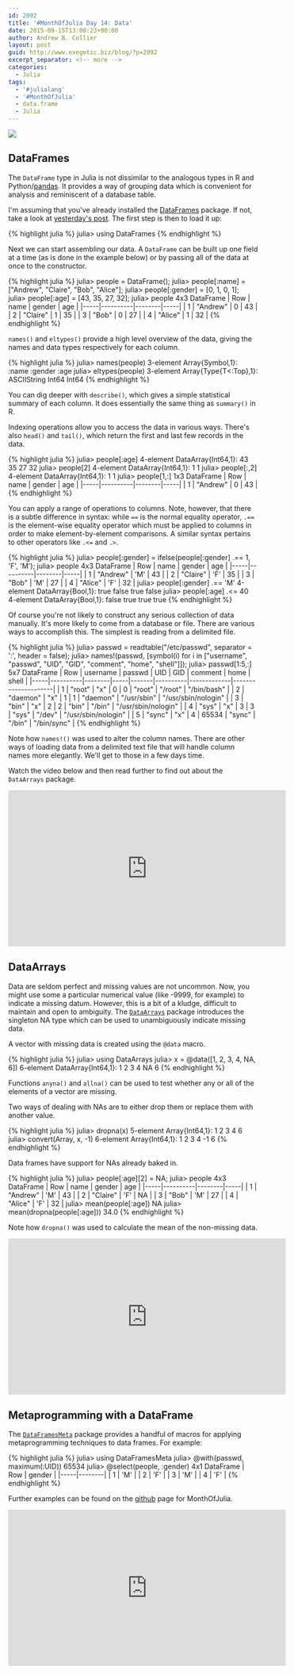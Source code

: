 ```yaml
---
id: 2092
title: '#MonthOfJulia Day 14: Data'
date: 2015-09-15T13:00:23+00:00
author: Andrew B. Collier
layout: post
guid: http://www.exegetic.biz/blog/?p=2092
excerpt_separator: <!-- more -->
categories:
  - Julia
tags:
  - '#julialang'
  - '#MonthOfJulia'
  - data.frame
  - Julia
---
```


<!-- more -->

<img src="{{ site.baseurl }}/static/img/2015/09/Julia-Logo-DataFrame.png" >

## DataFrames

The `DataFrame` type in Julia is not dissimilar to the analogous types in R and Python/[pandas](http://pandas.pydata.org/). It provides a way of grouping data which is convenient for analysis and reminiscent of a database table.

I'm assuming that you've already installed the [DataFrames](http://dataframesjl.readthedocs.org/en/latest/) package. If not, take a look at [yesterday's post](http://www.exegetic.biz/blog/2015/09/monthofjulia-day-13-packages/). The first step is then to load it up:

{% highlight julia %}
julia> using DataFrames
{% endhighlight %}

Next we can start assembling our data. A `DataFrame` can be built up one field at a time (as is done in the example below) or by passing all of the data at once to the constructor.

{% highlight julia %}
julia> people = DataFrame();
julia> people[:name] = ["Andrew", "Claire", "Bob", "Alice"];
julia> people[:gender] = [0, 1, 0, 1];
julia> people[:age] = [43, 35, 27, 32];
julia> people
4x3 DataFrame
| Row | name     | gender | age |
|-----|----------|--------|-----|
| 1   | "Andrew" | 0      | 43  |
| 2   | "Claire" | 1      | 35  |
| 3   | "Bob"    | 0      | 27  |
| 4   | "Alice"  | 1      | 32  |
{% endhighlight %}

`names()` and `eltypes()` provide a high level overview of the data, giving the names and data types respectively for each column.

{% highlight julia %}
julia> names(people)
3-element Array{Symbol,1}:
 :name
 :gender
 :age
julia> eltypes(people)
3-element Array{Type{T<:Top},1}:
 ASCIIString
 Int64
 Int64
{% endhighlight %}

You can dig deeper with `describe()`, which gives a simple statistical summary of each column. It does essentially the same thing as `summary()` in R.

Indexing operations allow you to access the data in various ways. There's also `head()` and `tail()`, which return the first and last few records in the data.

{% highlight julia %}
julia> people[:age]
4-element DataArray{Int64,1}:
 43
 35
 27
 32
julia> people[2]
4-element DataArray{Int64,1}:
 1
 1
julia> people[:,2]
4-element DataArray{Int64,1}:
 1
 1
julia> people[1,:]
1x3 DataFrame
| Row | name     | gender | age |
|-----|----------|--------|-----|
| 1   | "Andrew" | 0      | 43  |
{% endhighlight %}

You can apply a range of operations to columns. Note, however, that there is a subtle difference in syntax: while `==` is the normal equality operator, `.==` is the element-wise equality operator which must be applied to columns in order to make element-by-element comparisons. A similar syntax pertains to other operators like `.<=` and `.>`.

{% highlight julia %}
julia> people[:gender] = ifelse(people[:gender] .== 1, 'F', 'M');
julia> people
4x3 DataFrame
| Row | name     | gender | age |
|-----|----------|--------|-----|
| 1   | "Andrew" | 'M'    | 43  |
| 2   | "Claire" | 'F'    | 35  |
| 3   | "Bob"    | 'M'    | 27  |
| 4   | "Alice"  | 'F'    | 32  |
julia> people[:gender] .== 'M'
4-element DataArray{Bool,1}:
 true
 false
 true
 false
julia> people[:age] .<= 40
4-element DataArray{Bool,1}:
 false
 true
 true
 true
{% endhighlight %}

Of course you're not likely to construct any serious collection of data manually. It's more likely to come from a database or file. There are various ways to accomplish this. The simplest is reading from a delimited file.

{% highlight julia %}
julia> passwd = readtable("/etc/passwd", separator = ':', header = false);
julia> names!(passwd, [symbol(i) for i in ["username", "passwd", "UID", "GID",
                                           "comment", "home", "shell"]]);
julia> passwd[1:5,:]
5x7 DataFrame
| Row | username | passwd | UID | GID   | comment  | home        | shell               |
|-----|----------|--------|-----|-------|----------|-------------|---------------------|
| 1   | "root"   | "x"    | 0   | 0     | "root"   | "/root"     | "/bin/bash"         |
| 2   | "daemon" | "x"    | 1   | 1     | "daemon" | "/usr/sbin" | "/usr/sbin/nologin" |
| 3   | "bin"    | "x"    | 2   | 2     | "bin"    | "/bin"      | "/usr/sbin/nologin" |
| 4   | "sys"    | "x"    | 3   | 3     | "sys"    | "/dev"      | "/usr/sbin/nologin" |
| 5   | "sync"   | "x"    | 4   | 65534 | "sync"   | "/bin"      | "/bin/sync"         |
{% endhighlight %}

Note how `names!()` was used to alter the column names. There are other ways of loading data from a delimited text file that will handle column names more elegantly. We'll get to those in a few days time.

Watch the video below and then read further to find out about the `DataArrays` package.

<iframe width="560" height="315" src="https://www.youtube.com/embed/XRClA5YLiIc" frameborder="0" allowfullscreen></iframe>

## DataArrays

Data are seldom perfect and missing values are not uncommon. Now, you might use some a particular numerical value (like -9999, for example) to indicate a missing datum. However, this is a bit of a kludge, difficult to maintain and open to ambiguity. The [`DataArrays`](https://github.com/JuliaStats/DataArrays.jl) package introduces the singleton NA type which can be used to unambiguously indicate missing data.

A vector with missing data is created using the `@data` macro.

{% highlight julia %}
julia> using DataArrays
julia> x = @data([1, 2, 3, 4, NA, 6])
6-element DataArray{Int64,1}:
 1
 2
 3
 4
 NA
 6
{% endhighlight %}

Functions `anyna()` and `allna()` can be used to test whether any or all of the elements of a vector are missing.

Two ways of dealing with NAs are to either drop them or replace them with another value.

{% highlight julia %}
julia> dropna(x)
5-element Array{Int64,1}:
 1
 2
 3
 4
 6
julia> convert(Array, x, -1)
6-element Array{Int64,1}:
 1
 2
 3
 4
 -1
 6
{% endhighlight %}

Data frames have support for NAs already baked in.

{% highlight julia %}
julia> people[:age][2] = NA;
julia> people
4x3 DataFrame
| Row | name     | gender | age |
|-----|----------|--------|-----|
| 1   | "Andrew" | 'M'    | 43  |
| 2   | "Claire" | 'F'    | NA  |
| 3   | "Bob"    | 'M'    | 27  |
| 4   | "Alice"  | 'F'    | 32  |
julia> mean(people[:age])
NA
julia> mean(dropna(people[:age]))
34.0
{% endhighlight %}

Note how `dropna()` was used to calculate the mean of the non-missing data.

<iframe width="560" height="315" src="https://www.youtube.com/embed/elBmK-6s6bo" frameborder="0" allowfullscreen></iframe>

## Metaprogramming with a DataFrame

The [`DataFramesMeta`](https://github.com/JuliaStats/DataFramesMeta.jl) package provides a handful of macros for applying metaprogramming techniques to data frames. For example:

{% highlight julia %}
julia> using DataFramesMeta
julia> @with(passwd, maximum(:UID))
65534
julia> @select(people, :gender)
4x1 DataFrame
| Row | gender |
|-----|--------|
| 1   | 'M'    |
| 2   | 'F'    |
| 3   | 'M'    |
| 4   | 'F'    |
{% endhighlight %}

Further examples can be found on the [github](https://github.com/DataWookie/MonthOfJulia) page for MonthOfJulia.

<iframe width="560" height="315" src="https://www.youtube.com/embed/QLWhsZ3yzBk" frameborder="0" allowfullscreen></iframe>